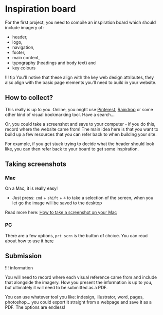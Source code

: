 # Inspiration board 

For the first project, you need to compile an inspiration board which should include imagery of:

*   header, 
*   logo, 
*   navigation, 
*   footer, 
*   main content, 
*   typography (headings and body text) and 
*   key colours

!!! tip
    You'll notive that these align with the key web design attributes, they also align with the basic page elements you'll need to build in your website. 

## How to collect?

This really is up to you. Online, you might use [Pinterest](http://pinterest.com), [Raindrop](https://raindrop.io/) or some other kind of visual bookmarking tool. Have a search...

Or, you could take a screenshot and save to your computer - if you do this, record where the website came from! The main idea here is that you want to build up a few resources that you can refer back to when building your site. 

For example, if you get stuck trying to decide what the header should look like, you can then refer back to your board to get some inspiration.

## Taking screenshots

### Mac
On a Mac, it is really easy! 

*   Just press: `cmd` + `shift` + `4` to take a selection of the screen, when you let go the image will be saved to the desktop

Read more here: [How to take a screenshot on your Mac
](https://support.apple.com/en-au/HT201361)


### PC

There are a few options, `prt scrn` is the button of choice. You can read about how to use it [here](https://www.digitaltrends.com/computing/how-to-take-a-screenshot-on-pc/)




## Submission

!!! information

You will need to record where each visual reference came from and include that alongside the imagery. How you present the information is up to you, but ultimately it will need to be submitted as a PDF.

You can use whatever tool you like: indesign, illustrator, word, pages, photoshop... you could export it straight from a webpage and save it as a PDF. The options are endless!

